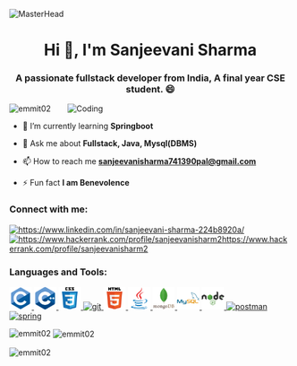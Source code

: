 ![MasterHead](https://c4.wallpaperflare.com/wallpaper/917/507/619/cat-eyes-simple-background-cat-black-cats-wallpaper-preview.jpg)
<h1 align="center">Hi 👋, I'm Sanjeevani Sharma</h1>
<h3 align="center">A passionate fullstack developer from India, A final year CSE student. 😄</h3>
<img align="right" alt="Coding" width="400" src="https://user-images.githubusercontent.com/74038190/213866269-5d00981c-7c98-46d7-8a8e-16f462f15227.gif">

<p align="left"> <img src="https://cdn.dribbble.com/users/189524/screenshots/2103470/01-black-cat_800x600_v1.gif" alt="emmit02" /> </p>

- 🌱 I’m currently learning **Springboot**

- 💬 Ask me about **Fullstack, Java, Mysql(DBMS)**

- 📫 How to reach me **sanjeevanisharma741390pal@gmail.com**

- ⚡ Fun fact **I am Benevolence**

<h3 align="left">Connect with me:</h3>
<p align="left">
<a href="https://linkedin.com/in/https://www.linkedin.com/in/sanjeevani-sharma-224b8920a/" target="blank"><img align="center" src="https://raw.githubusercontent.com/rahuldkjain/github-profile-readme-generator/master/src/images/icons/Social/linked-in-alt.svg" alt="https://www.linkedin.com/in/sanjeevani-sharma-224b8920a/" height="30" width="40" /></a>
<a href="https://www.hackerrank.com/https://www.hackerrank.com/profile/sanjeevanisharm2https://www.hackerrank.com/profile/sanjeevanisharm2" target="blank"><img align="center" src="https://raw.githubusercontent.com/rahuldkjain/github-profile-readme-generator/master/src/images/icons/Social/hackerrank.svg" alt="https://www.hackerrank.com/profile/sanjeevanisharm2https://www.hackerrank.com/profile/sanjeevanisharm2" height="30" width="40" /></a>
</p>

<h3 align="left">Languages and Tools:</h3>
<p align="left"> <a href="https://www.cprogramming.com/" target="_blank" rel="noreferrer"> <img src="https://raw.githubusercontent.com/devicons/devicon/master/icons/c/c-original.svg" alt="c" width="40" height="40"/> </a> <a href="https://www.w3schools.com/cpp/" target="_blank" rel="noreferrer"> <img src="https://raw.githubusercontent.com/devicons/devicon/master/icons/cplusplus/cplusplus-original.svg" alt="cplusplus" width="40" height="40"/> </a> <a href="https://www.w3schools.com/css/" target="_blank" rel="noreferrer"> <img src="https://raw.githubusercontent.com/devicons/devicon/master/icons/css3/css3-original-wordmark.svg" alt="css3" width="40" height="40"/> </a> <a href="https://git-scm.com/" target="_blank" rel="noreferrer"> <img src="https://www.vectorlogo.zone/logos/git-scm/git-scm-icon.svg" alt="git" width="40" height="40"/> </a> <a href="https://www.w3.org/html/" target="_blank" rel="noreferrer"> <img src="https://raw.githubusercontent.com/devicons/devicon/master/icons/html5/html5-original-wordmark.svg" alt="html5" width="40" height="40"/> </a> <a href="https://www.java.com" target="_blank" rel="noreferrer"> <img src="https://raw.githubusercontent.com/devicons/devicon/master/icons/java/java-original.svg" alt="java" width="40" height="40"/> </a> <a href="https://www.mongodb.com/" target="_blank" rel="noreferrer"> <img src="https://raw.githubusercontent.com/devicons/devicon/master/icons/mongodb/mongodb-original-wordmark.svg" alt="mongodb" width="40" height="40"/> </a> <a href="https://www.mysql.com/" target="_blank" rel="noreferrer"> <img src="https://raw.githubusercontent.com/devicons/devicon/master/icons/mysql/mysql-original-wordmark.svg" alt="mysql" width="40" height="40"/> </a> <a href="https://nodejs.org" target="_blank" rel="noreferrer"> <img src="https://raw.githubusercontent.com/devicons/devicon/master/icons/nodejs/nodejs-original-wordmark.svg" alt="nodejs" width="40" height="40"/> </a> <a href="https://postman.com" target="_blank" rel="noreferrer"> <img src="https://www.vectorlogo.zone/logos/getpostman/getpostman-icon.svg" alt="postman" width="40" height="40"/> </a> <a href="https://spring.io/" target="_blank" rel="noreferrer"> <img src="https://www.vectorlogo.zone/logos/springio/springio-icon.svg" alt="spring" width="40" height="40"/> </a> </p>

<p><img align="left" src="https://github-readme-stats.vercel.app/api/top-langs?username=emmit02&show_icons=true&locale=en&layout=compact" alt="emmit02" /></p>

<p>&nbsp;<img align="center" src="https://github-readme-stats.vercel.app/api?username=emmit02&show_icons=true&locale=en" alt="emmit02" /></p>

<p><img align="center" src="https://github-readme-streak-stats.herokuapp.com/?user=emmit02&" alt="emmit02" /></p>
